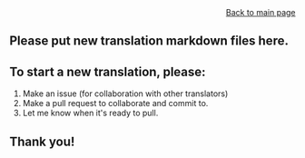<div align="right">
  <div><a href="../README.md">Back to main page</a></div>
</div>

## Please put new translation markdown files here.

## To start a new translation, please:

1. Make an issue (for collaboration with other translators)
2. Make a pull request to collaborate and commit to.
3. Let me know when it's ready to pull.

## Thank you!
